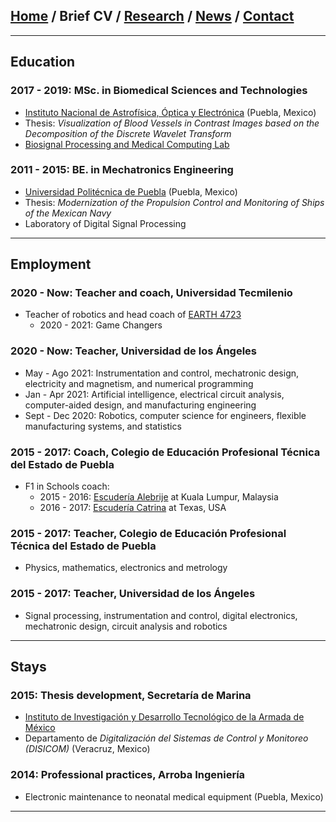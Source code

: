 
## [Home](/index) / Brief CV / [Research](/research) / [News](/news) / [Contact](/contact)
___

## Education

### 2017 - 2019:  MSc. in Biomedical Sciences and Technologies
   *  [Instituto Nacional de Astrofísica, Óptica y Electrónica](https://www.inaoep.mx) (Puebla, Mexico)
   * Thesis: *Visualization of Blood Vessels in Contrast Images based on the Decomposition of the Discrete Wavelet Transform*
   * [Biosignal Processing and Medical Computing Lab](https://ccc.inaoep.mx/~bio/)


### 2011 - 2015:   BE. in Mechatronics Engineering
   * [Universidad Politécnica de Puebla](http://www.uppuebla.edu.mx/joomla1/) (Puebla, Mexico)
   * Thesis: *Modernization of the Propulsion Control and Monitoring of Ships of the Mexican Navy*
   * Laboratory of  Digital Signal Processing

___

## Employment

### 2020 - Now: Teacher and coach,  Universidad Tecmilenio
  * Teacher of robotics and head coach of [EARTH 4723](https://www.instagram.com/earth4723oficial)
    *   2020 - 2021: Game Changers

### 2020 - Now: Teacher, Universidad de los Ángeles
  * May - Ago 2021: Instrumentation and control, mechatronic design, electricity and magnetism, and numerical programming
  * Jan - Apr 2021: Artificial intelligence, electrical circuit analysis, computer-aided design, and manufacturing engineering
  * Sept - Dec 2020: Robotics, computer science for engineers, flexible manufacturing systems, and statistics 

### 2015 - 2017: Coach,  Colegio de Educación Profesional Técnica del Estado de Puebla
  *  F1 in Schools coach:
     *  2015 - 2016: [Escudería Alebrije](https://www.facebook.com/alebrijeracing.16) at Kuala Lumpur, Malaysia
     *  2016 - 2017: [Escudería Catrina](https://www.facebook.com/EscuderiaCatrina35) at Texas, USA


### 2015 - 2017: Teacher,  Colegio de Educación Profesional Técnica del Estado de Puebla

  * Physics, mathematics, electronics and metrology 

### 2015 - 2017: Teacher, Universidad de los Ángeles
  * Signal processing, instrumentation and control, digital electronics, mechatronic design, circuit analysis and robotics

___

## Stays
### 2015:  Thesis development, Secretaría de Marina

* [Instituto de Investigación y Desarrollo Tecnológico de la Armada de México](http://www.google.com/url?q=http%3A%2F%2Fwww.semar.gob.mx%2FINIDETAM%2Findex.html&sa=D&sntz=1&usg=AFQjCNEb_O6uYFmlG4_ZFhbfzh-IybM0WQ)
* Departamento de *Digitalización del Sistemas de Control y Monitoreo (DISICOM)* (Veracruz, Mexico)

### 2014:  Professional practices, Arroba Ingeniería
  * Electronic maintenance to neonatal medical equipment (Puebla, Mexico)

___

